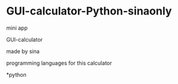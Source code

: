 # GUI-calculator-Python-sinaonly
mini app 

GUI-calculator

made by sina

programming languages for this calculator

*python

